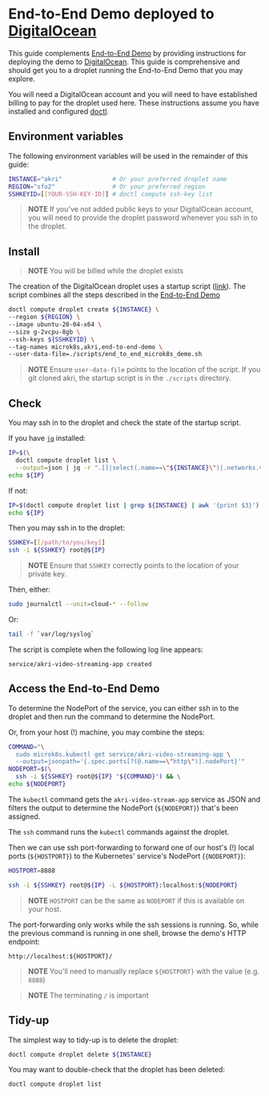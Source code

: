 # End-to-End Demo deployed to [DigitalOcean](https://digitalocean.com)

This guide complements [End-to-End Demo](./end-to-end-demo.md) by providing instructions for deploying the demo to [DigitalOcean](https://digitalocean.com). This guide is comprehensive and should get you to a droplet running the End-to-End Demo that you may explore.

You will need a DigitalOcean account and you will need to have established billing to pay for the droplet used here. These instructions assume you have installed and configured [doctl](https://github.com/digitalocean/doctl).

## Environment variables

The following environment variables will be used in the remainder of this guide:

```bash
INSTANCE="akri"              # Or your preferred droplet name
REGION="sfo2"                # Or your preferred region
SSHKEYID=[[YOUR-SSH-KEY-ID]] # doctl compute ssh-key list
```

> **NOTE** If you've not added public keys to your DigitalOcean account, you will need to provide the droplet password whenever you ssh in to the droplet.

## Install

> **NOTE** You will be billed while the droplet exists

The creation of the DigitalOcean droplet uses a startup script ([link](/scripts/end_to_end_microk8s_demo.sh)). The script combines all the steps described in the [End-to-End Demo](/docs/end-to-end-demo.md)

```bash
doctl compute droplet create ${INSTANCE} \
--region ${REGION} \
--image ubuntu-20-04-x64 \
--size g-2vcpu-8gb \
--ssh-keys ${SSHKEYID} \
--tag-names microk8s,akri,end-to-end-demo \
--user-data-file=./scripts/end_to_end_microk8s_demo.sh
```

 > **NOTE** Ensure `user-data-file` points to the location of the script. If you git cloned akri, the startup script is in the `./scripts` directory.

## Check

You may ssh in to the droplet and check the state of the startup script.

If you have [`jq`](https://stedolan.github.io/jq/) installed:

```bash
IP=$(\
  doctl compute droplet list \
  --output=json | jq -r ".[]|select(.name==\"${INSTANCE}\")|.networks.v4[]|select(.type==\"public\")|.ip_address") && \
echo ${IP}
```

If not:

```bash
IP=$(doctl compute droplet list | grep ${INSTANCE} | awk '{print $3}') && \
echo ${IP}
```

Then you may ssh in to the droplet:

```bash
SSHKEY=[[/path/to/you/key]]
ssh -i ${SSHKEY} root@${IP}
```

> **NOTE** Ensure that `SSHKEY` correctly points to the location of your private key.

Then, either:

```bash
sudo journalctl --unit=cloud-* --follow
```

Or:

```bash
tail -f `var/log/syslog`
```

The script is complete when the following log line appears:

```console
service/akri-video-streaming-app created
```

## Access the End-to-End Demo

To determine the NodePort of the service, you can either ssh in to the droplet and then run the command to determine the NodePort.

Or, from your host (!) machine, you may combine the steps:

```bash
COMMAND="\
  sudo microk8s.kubectl get service/akri-video-streaming-app \
  --output=jsonpath='{.spec.ports[?(@.name==\"http\")].nodePort}'"
NODEPORT=$(\
  ssh -i ${SSHKEY} root@${IP} "${COMMAND}") && \
echo ${NODEPORT}
```

The `kubectl` command gets the `akri-video-stream-app` service as JSON and filters the output to determine the NodePort (`${NODEPORT}`) that's been assigned.

The `ssh` command runs the `kubectl` commands against the droplet.

Then we can use ssh port-forwarding to forward one of our host's (!) local ports (`${HOSTPORT}`) to the Kubernetes' service's NodePort (`{NODEPORT}`):

```bash
HOSTPORT=8888

ssh -i ${SSHKEY} root@${IP} -L ${HOSTPORT}:localhost:${NODEPORT}
```

> **NOTE** `HOSTPORT` can be the same as `NODEPORT` if this is available on your host.

The port-forwarding only works while the ssh sessions is running. So, while the previous command is running in one shell, browse the demo's HTTP endpoint:

```console
http://localhost:${HOSTPORT}/
```

> **NOTE** You'll need to manually replace `${HOSTPORT}` with the value (e.g. `8888`)

> **NOTE** The terminating `/` is important

## Tidy-up

The simplest way to tidy-up is to delete the droplet:

```bash
doctl compute droplet delete ${INSTANCE}
```

You may want to double-check that the droplet has been deleted:

```bash
doctl compute droplet list
```
